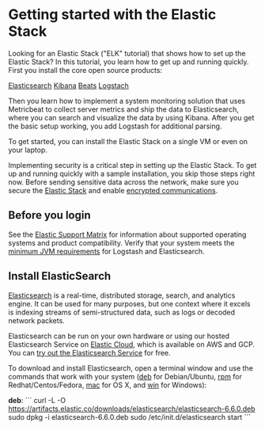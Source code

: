 # Getting started with the Elastic Stack

 Looking for an Elastic Stack ("ELK" tutorial) that shows how to set up the Elastic Stack? In this tutorial, you learn how to get up and running quickly. First you install the core open source products:
 
[Elasticsearch](https://www.elastic.co/docs#install-elasticsearch)
[Kibana](https://www.elastic.co/docs#install-kibana)
[Beats](https://www.elastic.co/docs#install-beats)
[Logstach](https://www.elastic.co/docs#install-logstash)


Then you learn how to implement a system monitoring solution that uses Metricbeat to collect server metrics and ship the data to Elasticsearch, where you can search and visualize the data by using Kibana. After you get the basic setup working, you add Logstash for additional parsing.

To get started, you can install the Elastic Stack on a single VM or even on your laptop.

Implementing security is a critical step in setting up the Elastic Stack. To get up and running quickly with a sample installation, you skip those steps right now. Before sending sensitive data across the network, make sure you secure the [Elastic Stack](https://www.elastic.co/guide/en/elasticsearch/reference/6.6/elasticsearch-security.html) and enable [encrypted communications](https://www.elastic.co/guide/en/elasticsearch/reference/6.6/encrypting-communications.html).

## Before you login

   See the [Elastic Support Matrix](https://www.elastic.co/pt/support/matrix) for information about supported operating systems and product compatibility.
   Verify that your system meets the [minimum JVM requirements](https://www.elastic.co/guide/en/elasticsearch/reference/6.6/encrypting-communications.html) for Logstash and Elasticsearch.

## Install ElasticSearch

[Elasticsearch](https://www.elastic.co/pt/elasticsearch) is a real-time, distributed storage, search, and analytics engine. It can be used for many purposes, but one context where it excels is indexing streams of semi-structured data, such as logs or decoded network packets.

Elasticsearch can be run on your own hardware or using our hosted Elasticsearch Service on [Elastic Cloud](https://www.elastic.co/pt/cloud), which is available on AWS and GCP. You can [try out the Elasticsearch Service](https://www.elastic.co/pt/cloud/elasticsearch-service/signup) for free.

To download and install Elasticsearch, open a terminal window and use the commands that work with your system ([deb](https://www.elastic.co/docs#deb) for Debian/Ubuntu, [rpm](https://www.elastic.co/docs#rpm) for Redhat/Centos/Fedora, [mac](https://www.elastic.co/docs#mac) for OS X, and [win](https://www.elastic.co/docs#win) for Windows):

**deb**:
´´´ 
 curl -L -O https://artifacts.elastic.co/downloads/elasticsearch/elasticsearch-6.6.0.deb
sudo dpkg -i elasticsearch-6.6.0.deb
sudo /etc/init.d/elasticsearch start
´´´

 
 
